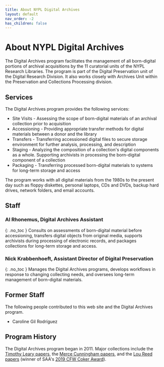 ```yaml
---
title: About NYPL Digital Archives
layout: default
nav_order: -2
has_children: false
---
```


# About NYPL Digital Archives

The Digital Archives program facilitates the management of all born-digital portions of archival acquisitions by the 11 curatorial units of the NYPL Research Libraries. The program is part of the Digital Preservation unit of the Digital Research Division. It also works closely with Archives Unit within the Preservation and Collections Processing division.

## Services

The Digital Archives program provides the following services:
* Site Visits - Assessing the scope of born-digital materials of an archival collection prior to acquisition
* Accessioning - Providing appropriate transfer methods for digital materials between a donor and the library
* Transfers - Transferring accessioned digital files to secure storage environment for further analysis, processing, and description
* Staging - Analyzing the composition of a collection's digital components as a whole. Supporting archivists in processing the born-digital component of a collection
* Packaging - Transferring processed born-digital materials to systems for long-term storage and access

The program works with all digital materials from the 1980s to the present day such as floppy diskettes, personal laptops, CDs and DVDs, backup hard drives, network folders, and email accounts.

## Staff
### Al Rhonemus, Digital Archives Assistant
{: .no_toc }
Consults on assessments of born-digital material before accessioning, transfers digital objects from original media, supports archivists during processing of electronic records, and packages collections for long-term storage and access.

### Nick Krabbenhoeft, Assistant Director of Digital Preservation
{: .no_toc }
Manages the Digital Archives programs, develops workflows in response to changing collecting needs, and oversees long-term management of born-digital materials.

## Former Staff
The following people contributed to this web site and the Digital Archives program.
* Caroline Gil Rodríguez

## Program History
The Digital Archives program began in 2011. Major collections include the [Timothy Leary papers](http://archives.nypl.org/mss/18400), the [Merce Cunningham papers](http://archives.nypl.org/dan/19852), and the [Lou Reed papers](http://archives.nypl.org/mus/24078) (winner of SAA's [2019 CFW Coker Award](https://www2.archivists.org/node/23739)).
